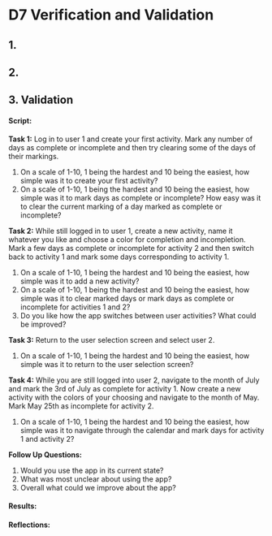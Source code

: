 # D7 Verification and Validation  

## 1.  

## 2.  

## 3. Validation  

#### Script: ####   
**Task 1:** Log in to user 1 and create your first activity. Mark any number of days as complete or incomplete and then try clearing some of the days of their markings.  
  1. On a scale of 1-10, 1 being the hardest and 10 being the easiest, how simple was it to create your first activity?  
  2. On a scale of 1-10, 1 being the hardest and 10 being the easiest, how simple was it to mark days as complete or incomplete? How easy was it to clear the current marking of a day marked as complete or incomplete?  

**Task 2:** While still logged in to user 1, create a new activity, name it whatever you like and choose a color for completion and incompletion. Mark a few days as complete or incomplete for activity 2 and then switch back to activity 1 and mark some days corresponding to activity 1.  
  1. On a scale of 1-10, 1 being the hardest and 10 being the easiest, how simple was it to add a new activity?  
  2. On a scale of 1-10, 1 being the hardest and 10 being the easiest, how simple was it to clear marked days or mark days as complete or incomplete for activities 1 and 2?  
  3. Do you like how the app switches between user activities? What could be improved?  

**Task 3:** Return to the user selection screen and select user 2.  
  1. On a scale of 1-10, 1 being the hardest and 10 being the easiest, how simple was it to return to the user selection screen?  

**Task 4:** While you are still logged into user 2, navigate to the month of July and mark the 3rd of July as complete for activity 1. Now create a new activity with the colors of your choosing and navigate to the month of May. Mark May 25th as incomplete for activity 2.  
  1. On a scale of 1-10, 1 being the hardest and 10 being the easiest, how simple was it to navigate through the calendar and mark days for activity 1 and activity 2?  
 

**Follow Up Questions:**
  1. Would you use the app in its current state?  
  2. What was most unclear about using the app?  
  3. Overall what could we improve about the app?  

#### Results: ####  

#### Reflections: ####  


